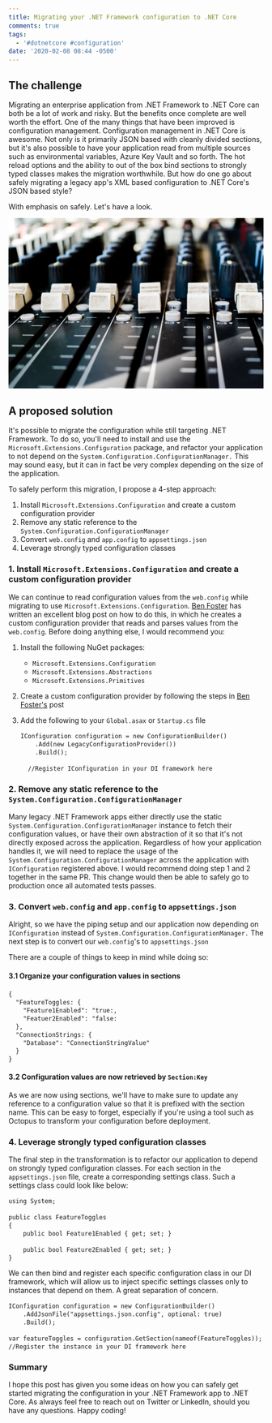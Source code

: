 ```yaml
---
title: Migrating your .NET Framework configuration to .NET Core
comments: true
tags:
  - '#dotnetcore #configuration'
date: '2020-02-08 08:44 -0500'
---
```

## The challenge

Migrating an enterprise application from .NET Framework to .NET Core can both be a lot of work and risky. But the benefits once complete are well worth the effort. One of the many things that have been improved is configuration management. Configuration management in .NET Core is awesome. Not only is it primarily JSON based with cleanly divided sections, but it's also possible to have your application read from multiple sources such as environmental variables, Azure Key Vault and so forth. The hot reload options and the ability to out of the box bind sections to strongly typed classes makes the migration worthwhile. But how do one go about safely migrating a legacy app's XML based configuration to .NET Core's JSON based style? 

With emphasis on safely. Let's have a look. 

![](/images/post-images/rima-kruciene-gpKe3hmIawg-unsplash.jpg)

## A proposed solution

It's possible to migrate the configuration while still targeting .NET Framework. To do so, you'll need to install and use the `Microsoft.Extensions.Configuration` package, and refactor your application to not depend on the `System.Configuration.ConfigurationManager.` This may sound easy, but it can in fact be very complex depending on the size of the application.

To safely perform this migration, I propose a 4-step approach:

1. Install `Microsoft.Extensions.Configuration` and create a custom configuration provider 
2. Remove any static reference to the `System.Configuration.ConfigurationManager`
3. Convert `web.config` and `app.config` to `appsettings.json`
4. Leverage strongly typed configuration classes

### 1. Install `Microsoft.Extensions.Configuration` and create a custom configuration provider

We can continue to read configuration values from the `web.config` while migrating to use `Microsoft.Extensions.Configuration`. [Ben Foster](https://benfoster.io/blog/net-core-configuration-legacy-projects) has written an excellent blog post on how to do this, in which he creates a custom configuration provider that reads and parses values from the `web.config`. Before doing anything else, I would recommend you:

1. Install the following NuGet packages:

   * `Microsoft.Extensions.Configuration`
   * `Microsoft.Extensions.Abstractions`
   * `Microsoft.Extensions.Primitives`
2. Create a custom configuration provider by following the steps in [Ben Foster's](https://benfoster.io/blog/net-core-configuration-legacy-projects) post
3. Add the following to your `Global.asax` or `Startup.cs` file

   ```
   IConfiguration configuration = new ConfigurationBuilder()
       .Add(new LegacyConfigurationProvider())
       .Build();
       
     //Register IConfiguration in your DI framework here
   ```

### 2. Remove any static reference to the `System.Configuration.ConfigurationManager`

Many legacy .NET Framework apps either directly use the static `System.Configuration.ConfigurationManager` instance to fetch their configuration values, or have their own abstraction of it so that it's not directly exposed across the application. Regardless of how your application handles it, we will need to replace the usage of the `System.Configuration.ConfigurationManager` across the application with `IConfiguration` registered above. I would recommend doing step 1 and 2 together in the same PR. This change would then be able to safely go to production once all automated tests passes.  

### 3.  Convert `web.config` and `app.config` to `appsettings.json`

Alright, so we have the piping setup and our application now depending on `IConfiguration` instead of `System.Configuration.ConfigurationManager.` The next step is to convert our `web.config`'s to `appsettings.json`

There are a couple of things to keep in mind while doing so:

#### 3.1 Organize your configuration values in sections

```
{
  "FeatureToggles: {
    "Feature1Enabled": "true:,
    "Featuer2Enabled": "false:
  },
  "ConnectionStrings: {
    "Database": "ConnectionStringValue"
  }
}
```

#### 3.2 Configuration values are now retrieved by `Section:Key`

As we are now using sections, we'll have to make sure to update any reference to a configuration value so that it is prefixed with the section name. This can be easy to forget, especially if you're using a tool such as Octopus to transform your configuration before deployment.

### 4. Leverage strongly typed configuration classes

The final step in the transformation is to refactor our application to depend on strongly typed configuration classes. For each section in the `appsettings.json` file, create a corresponding settings class. Such a settings class could look like below:

```
using System; 

public class FeatureToggles 
{
    public bool Feature1Enabled { get; set; }
  
    public bool Feature2Enabled { get; set; }
}
```

We can then bind and register each specific configuration class in our DI framework, which will allow us to inject specific settings classes only to instances that depend on them. A great separation of concern.

```
IConfiguration configuration = new ConfigurationBuilder()
    .AddJsonFile("appsettings.json.config", optional: true)
    .Build();
    
var featureToggles = configuration.GetSection(nameof(FeatureToggles));
//Register the instance in your DI framework here
```

### Summary

I hope this post has given you some ideas on how you can safely get started migrating the configuration in your .NET Framework app to .NET Core. As always feel free to reach out on Twitter or LinkedIn, should you have any questions. Happy coding!
